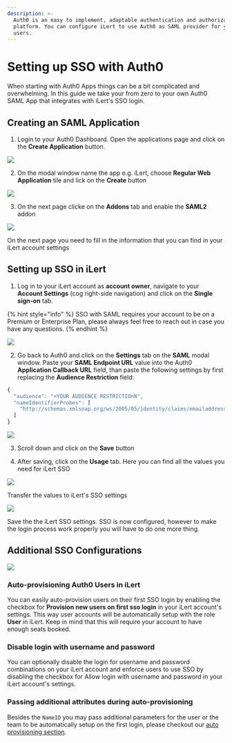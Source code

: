 ```yaml
---
description: >-
  Auth0 is an easy to implement, adaptable authentication and authorization
  platform. You can configure iLert to use Auth0 as SAML provider for your
  users.
---
```


# Setting up SSO with Auth0

When starting with Auth0 Apps things can be a bit complicated and overwhelming. In this guide we take your from zero to your own Auth0 SAML App that integrates with iLert's SSO login.

## Creating an SAML Application

1. Login to your Auth0 Dashboard. Open the applications page and click on the **Create Application** button.

![](../.gitbook/assets/applications.png)

2. On the modal window name the app e.g. iLert, choose **Regular Web Application** tile and lick on the **Create** button

![](../.gitbook/assets/applications%20%281%29.png)

3. On the next page clicke on the **Addons** tab and enable the  **SAML2** addon

![](../.gitbook/assets/application_details%20%282%29.png)

On the next page you need to fill in the information that you can find in your iLert account settings

## Setting up SSO in iLert

1. Log in to your iLert account as **account owner**, navigate to your **Account Settings** \(cog right-side navigation\) and click on the **Single sign-on** tab.

{% hint style="info" %}
SSO with SAML requires your account to be on a Premium or Enterprise Plan, please always feel free to reach out in case you have any questions.
{% endhint %}

![](../.gitbook/assets/ilert.png)

2. Go back to Auth0 and click on the **Settings** tab on the **SAML** modal window. Paste your **SAML Endpoint URL** value into the Auth0 **Application Callback URL** field, than paste the following settings by first replacing the **Audience Restriction** field:

```javascript
{
  "audience": "<YOUR AUDIENCE RESTRICTIOnN",
  "nameIdentifierProbes": [
    "http://schemas.xmlsoap.org/ws/2005/05/identity/claims/emailaddress"
  ]
}
```

![](../.gitbook/assets/application_details.png)

3. Scroll down and click on the **Save** button

4. After saving, click on the **Usage** tab. Here you can find all the values you need for iLert SSO

![](../.gitbook/assets/application_details%20%281%29.png)

Transfer the values to iLert's SSO settings

![](../.gitbook/assets/ilert%20%2852%29.png)

Save the the iLert SSO settings. SSO is now configured, however to make the login process work properly you will have to do one more thing.

## Additional SSO Configurations

![](../.gitbook/assets/screenshot-2020-06-17-at-13.58.03.png)

### Auto-provisioning Auth0 Users in iLert

You can easily auto-provision users on their first SSO login by enabling the checkbox for **Provision new users on first sso login** in your iLert account's settings. This way user accounts will be automatically setup with the role **User** in iLert. Keep in mind that this will require your account to have enough seats booked.

### Disable login with username and password

You can optionally disable the login for username and password combinations on your iLert account and enforce users to use SSO by disabling the checkbox for Allow login with username and password in your iLert account's settings.

### Passing additional attributes during auto-provisioning

Besides the `NameID` you may pass additional parameters for the user or the team to be automatically setup on the first login, please checkout our [auto provisioning section](auto-provisioning-users-and-teams.md).

